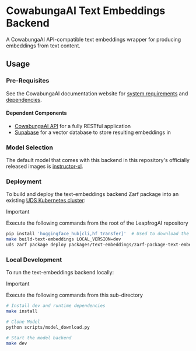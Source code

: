 # CowabungaAI Text Embeddings Backend

A CowabungaAI API-compatible text embeddings wrapper for producing embeddings from text content.

## Usage

### Pre-Requisites

See the CowabungaAI documentation website for [system requirements](https://docs.leapfrog.ai/docs/local-deploy-guide/requirements/) and [dependencies](https://docs.leapfrog.ai/docs/local-deploy-guide/dependencies/).

#### Dependent Components

- [CowabungaAI API](../api/README.md) for a fully RESTful application
- [Supabase](../supabase/README.md) for a vector database to store resulting embeddings in

### Model Selection

The default model that comes with this backend in this repository's officially released images is [instructor-xl](https://huggingface.co/hkunlp/instructor-xl).

### Deployment

To build and deploy the text-embeddings backend Zarf package into an existing [UDS Kubernetes cluster](../k3d-gpu/README.md):

> [!IMPORTANT]
> Execute the following commands from the root of the LeapfrogAI repository

```bash
pip install 'huggingface_hub[cli,hf_transfer]'  # Used to download the model weights from huggingface
make build-text-embeddings LOCAL_VERSION=dev
uds zarf package deploy packages/text-embeddings/zarf-package-text-embeddings-*-dev.tar.zst --confirm
```

### Local Development

To run the text-embeddings backend locally:

> [!IMPORTANT]
> Execute the following commands from this sub-directory

```bash
# Install dev and runtime dependencies
make install

# Clone Model
python scripts/model_download.py

# Start the model backend
make dev
```
